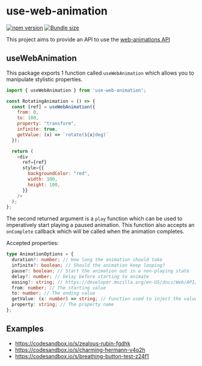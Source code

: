# use-web-animation

[![npm version](https://badgen.net/npm/v/use-web-animation)](https://www.npmjs.com/package/use-web-animation)
[![Bundle size](https://badgen.net/bundlephobia/minzip/use-web-animation)](https://badgen.net/bundlephobia/minzip/use-web-animation)

This project aims to provide an API to use the [web-animations API](https://developer.mozilla.org/en-US/docs/Web/API/Web_Animations_API)

## useWebAnimation

This package exports 1 function called `useWebAnimation` which allows you to manipulate stylistic properties.

```js
import { useWebAnimation } from 'use-web-animation';

const RotatingAnimation = () => {
  const [ref] = useWebAnimation({
    from: 0,
    to: 180,
    property: "transform",
    infinite: true,
    getValue: (x) => `rotate(${x}deg)`
  });

  return (
    <div
      ref={ref}
      style={{
        backgroundColor: "red",
        width: 100,
        height: 100,
      }}
    />
  );
};
```

The second returned argument is a `play` function which can be used to imperatively
start playing a paused animation. This function also accepts an `onComplete` callback
which will be called when the animation completes.

Accepted properties:

```ts
type AnimationOptions = {
  duration?: number; // How long the animation should take
  infinite?: boolean; // Should the animation keep looping?
  pause?: boolean; // Start the animation out in a non-playing state
  delay?: number; // Delay before starting to animate
  easing?: string; // https://developer.mozilla.org/en-US/docs/Web/API/EffectTiming/easing
  from: number; // The starting value
  to: number; // The ending value
  getValue: (x: number) => string; // Function used to inject the value for "from" and "to"
  property: string; // The property name
};
```

## Examples

- https://codesandbox.io/s/zealous-rubin-fgdhk
- https://codesandbox.io/s/charming-hermann-v4o2h
- https://codesandbox.io/s/breathing-button-test-z24f1
